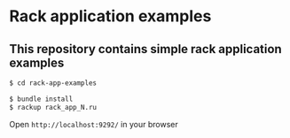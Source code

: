 # Rack application examples
## This repository contains simple rack application examples

```sh
$ cd rack-app-examples
```

```sh
$ bundle install
$ rackup rack_app_N.ru
```

Open `http://localhost:9292/` in your browser